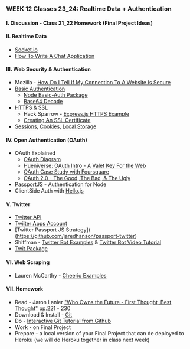 ### WEEK 12 Classes 23_24: Realtime Data + Authentication

#### I. Discussion - Class 21_22 Homework (Final Project Ideas)

#### II. Realtime Data
* [Socket.io](http://socket.io/)
* [How To Write A Chat Application](http://socket.io/get-started/chat/)

#### III. Web Security & Authentication 
* Mozilla - [How Do I Tell If My Connection To A Website Is Secure](https://support.mozilla.org/en-US/kb/how-do-i-tell-if-my-connection-is-secure)
* [Basic Authentication](http://en.wikipedia.org/wiki/Basic_access_authentication)
	* [Node Basic-Auth Package](https://github.com/jshttp/basic-auth)
	* [Base64 Decode](https://www.base64decode.org/)
* [HTTPS & SSL](http://searchsoftwarequality.techtarget.com/definition/HTTPS)
	* Hack Sparrow - [Express.js HTTPS Example](http://www.hacksparrow.com/express-js-https-server-client-example.html) 
	* [Creating An SSL Certificate](https://devcenter.heroku.com/articles/ssl-certificate-self#generate-private-key-and-certificate-signing-request)
*	[Sessions](https://nodewebapps.com/2017/06/18/how-do-nodejs-sessions-work/), [Cookies](https://developer.mozilla.org/en-US/docs/Web/HTTP/Cookies), [Local Storage](https://developer.mozilla.org/en-US/docs/Web/API/Window/localStorage)

#### IV. Open Authentication (OAuth)  
* OAuth Explained
	* [OAuth Diagram](https://oauth.net/core/diagram.png)
	* [Hueniverse: OAuth Intro - A Valet Key For the Web](http://hueniverse.com/oauth/guide/intro/)
	* [OAuth Case Study with Foursquare](http://www.sitepoint.com/oauth-explained-with-foursquar/)
	* [OAuth 2.0 - The Good, The Bad, & The Ugly](http://code.tutsplus.com/tutorials/oauth-2-0-the-good-the-bad-the-ugly--net-33216)
* [PassportJS](http://passportjs.org/) - Authentication for Node
* ClientSide Auth with [Hello.js](http://adodson.com/hello.js/)

#### V. Twitter
* [Twitter API](https://dev.twitter.com/overview/documentation)
* [Twiiter Apps Account](https://apps.twitter.com/)
* [Twitter Passport JS Strategy])(https://github.com/jaredhanson/passport-twitter)
* Shiffman - [Twitter Bot Examples](http://shiffman.net/a2z/twitter-bots/) & [Twitter Bot Video Tutorial](https://www.youtube.com/watch?v=7-nX3YOC4OA)
* [Twit Package](https://www.npmjs.com/package/twit)

#### VI. Web Scraping
* Lauren McCarthy - [Cheerio Examples](https://github.com/lmccart/itp-critical-apis/tree/master/02_Scraping)

#### VII. Homework
* Read - Jaron Lanier ["Who Owns the Future - First Thought, Best Thought"](https://github.com/craigprotzel/Mashups/blob/master/_Readings/JaronLanier_WhoOwnsThe%20Future_FirstThoughtBestThought.pdf) pp.221 - 230
* Download & Install - [Git](http://git-scm.com/downloads)
* Do - [Interactive Git Tutorial from Github](http://try.github.io/levels/1/challenges/1)
* Work - on Final Project
* Prepare - a local version of your Final Project that can de deployed to Heroku (we will do Heroku together in class next week)
